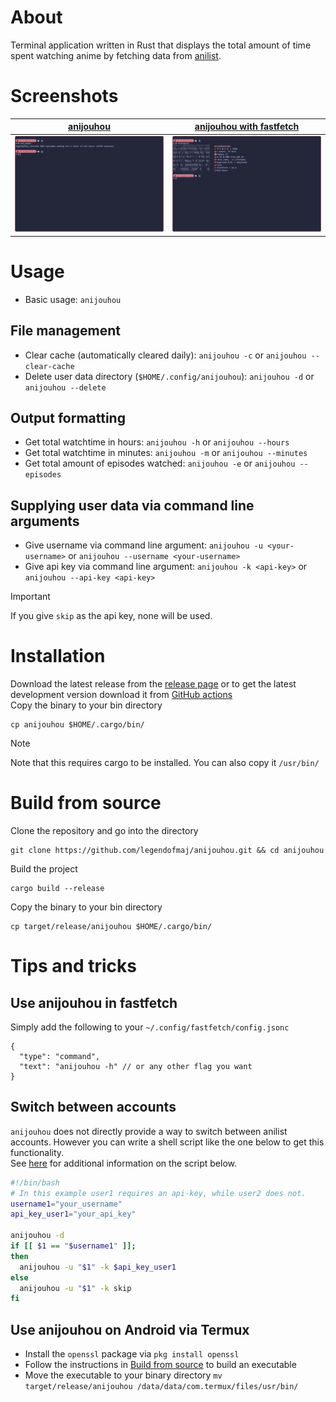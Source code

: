 # About
Terminal application written in Rust that displays the total amount of time spent watching anime by fetching data from [anilist](https://anilist.co/).

# Screenshots
| [anijouhou](https://github.com/legendofmaj/anijouhou/releases) | [anijouhou with fastfetch](https://github.com/fastfetch-cli/fastfetch) |
| :-----------------------------------------------------------:  | :--------------------------------------------------------------------: |
| <img src="res/anijouhou.png" width="500"/>                     | <img src="res/fastfetch_anijouhou.png" width="500"/>                   |

# Usage
- Basic usage: `anijouhou`
## File management
- Clear cache (automatically cleared daily): `anijouhou -c` or `anijouhou --clear-cache`
- Delete user data directory (`$HOME/.config/anijouhou`): `anijouhou -d` or `anijouhou --delete`
## Output formatting
- Get total watchtime in hours: `anijouhou -h` or `anijouhou --hours`
- Get total watchtime in minutes: `anijouhou -m` or `anijouhou --minutes`
- Get total amount of episodes watched: `anijouhou -e` or `anijouhou --episodes`
## Supplying user data via command line arguments
- Give username via command line argument: `anijouhou -u <your-username>` or `anijouhou --username <your-username>`
- Give api key via command line argument: `anijouhou -k <api-key>` or `anijouhou --api-key <api-key>`
>[!Important]
> If you give `skip` as the api key, none will be used.

# Installation
Download the latest release from the [release page](https://github.com/legendofmaj/anijouhou/releases) or to get the latest development version download it from [GitHub actions](https://github.com/legendofmaj/anijouhou/actions) <br>
Copy the binary to your bin directory
```
cp anijouhou $HOME/.cargo/bin/
```
>[!Note]
> Note that this requires cargo to be installed. You can also copy it `/usr/bin/`

# Build from source
Clone the repository and go into the directory
```
git clone https://github.com/legendofmaj/anijouhou.git && cd anijouhou
```
Build the project
```
cargo build --release
```
Copy the binary to your bin directory
```
cp target/release/anijouhou $HOME/.cargo/bin/
```

# Tips and tricks
## Use anijouhou in fastfetch
Simply add the following to your `~/.config/fastfetch/config.jsonc`
```jsonc 
{
  "type": "command",
  "text": "anijouhou -h" // or any other flag you want
}
```
## Switch between accounts
`anijouhou` does not directly provide a way to switch between anilist accounts. However you can write a shell script like the one below to get this functionality. <br>
See [here](scripts/) for additional information on the script below.
```bash
#!/bin/bash
# In this example user1 requires an api-key, while user2 does not.
username1="your_username"
api_key_user1="your_api_key"

anijouhou -d
if [[ $1 == "$username1" ]];
then
  anijouhou -u "$1" -k $api_key_user1
else
  anijouhou -u "$1" -k skip
fi
```
## Use anijouhou on Android via Termux
- Install the `openssl` package via `pkg install openssl`
- Follow the instructions in [Build from source](#build-from-source) to build an executable
- Move the executable to your binary directory `mv target/release/anijouhou /data/data/com.termux/files/usr/bin/`